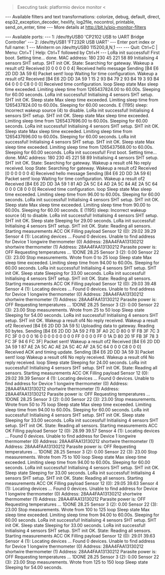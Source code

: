 > Executing task: platformio device monitor <

--- Available filters and text transformations: colorize, debug, default, direct, esp32_exception_decoder, hexlify, log2file, nocontrol, printable, send_on_enter, time
--- More details at http://bit.ly/pio-monitor-filters

--- Available ports:
---  1: /dev/ttyUSB0         'CP2102 USB to UART Bridge Controller'
---  2: /dev/ttyUSB1         'FT232R USB UART'
--- Enter port index or full name: 1
--- Miniterm on /dev/ttyUSB0  115200,8,N,1 ---
--- Quit: Ctrl+C | Menu: Ctrl+T | Help: Ctrl+T followed by Ctrl+H ---
LoRa init successful!
First boot. Setting time... done.
MAC address: 180 230 45 221 58 89 
Initialising 
4 sensors
SHT setup.
SHT init OK.
State: Searching for gateway.
Wakeup a result of2
Received [0 0 0 0 0 0 4]
Received hello message
Sending [B4 E6 2D DD 3A 59 6]
Packet sent!
loop
Waiting for time configuration.
Wakeup a result of2
Received [B4 E6 2D DD 3A 59 1 15 2 93 B4 79 2 93 B4 19 3 93 B4 64 0 0 0 C8 0 0 0]
Received time configuration.
loop
Sleep state
Max sleep time exceeded. Limiting sleep time from 1265437824.00 to 60.00s.
Sleeping for 60.00 seconds.
LoRa init successful!
Initialising 
4 sensors
SHT setup.
SHT init OK.
Sleep state
Max sleep time exceeded. Limiting sleep time from 1265437824.00 to 60.00s.
Sleeping for 60.00 seconds.
E (1195) sleep: Incorrect wakeup source (4) to disable.
LoRa init successful!
Initialising 
4 sensors
SHT setup.
SHT init OK.
Sleep state
Max sleep time exceeded. Limiting sleep time from 1265437696.00 to 60.00s.
Sleeping for 60.00 seconds.
LoRa init successful!
Initialising 
4 sensors
SHT setup.
SHT init OK.
Sleep state
Max sleep time exceeded. Limiting sleep time from 1265437696.00 to 60.00s.
Sleeping for 60.00 seconds.
LoRa init successful!
Initialising 
4 sensors
SHT setup.
SHT init OK.
Sleep state
Max sleep time exceeded. Limiting sleep time from 1265437568.00 to 60.00s.
Sleeping for 60.00 seconds.
LoRa init successful!
First boot. Setting time... done.
MAC address: 180 230 45 221 58 89 
Initialising 
4 sensors
SHT setup.
SHT init OK.
State: Searching for gateway.
Wakeup a result of4
No reply received.
loop
State: Searching for gateway.
Wakeup a result of2
Received [0 0 0 0 0 0 4]
Received hello message
Sending [B4 E6 2D DD 3A 59 6]
Packet sent!
loop
Waiting for time configuration.
Wakeup a result of2
Received [B4 E6 2D DD 3A 59 1 81 AD 2A 5C E4 AD 2A 5C 84 AE 2A 5C 64 0 0 0 C8 0 0 0]
Received time configuration.
loop
Sleep state
Max sleep time exceeded. Limiting sleep time from 96.00 to 60.00s.
Sleeping for 60.00 seconds.
LoRa init successful!
Initialising 
4 sensors
SHT setup.
SHT init OK.
Sleep state
Max sleep time exceeded. Limiting sleep time from 90.00 to 60.00s.
Sleeping for 60.00 seconds.
E (1195) sleep: Incorrect wakeup source (4) to disable.
LoRa init successful!
Initialising 
4 sensors
SHT setup.
SHT init OK.
Sleep state
Sleeping for 29.00 seconds.
LoRa init successful!
Initialising 
4 sensors
SHT setup.
SHT init OK.
State: Reading all sensors.
Starting measurements
ACC OK
Filling payload
Sensor 12 (0): 29.02 39.29 
Sensor 4 (1): Locating devices ...
Found 0 devices.
Unable to find address for Device 1
longwire thermometer  (0) Address: 28AA4FAA13130212
shortwire thermometer (1) Address: 28AA4FAA13130212
Parasite power is: OFF
Requesting temperatures ... 1DONE
28.25 
Sensor 3 (2): 0.00 
Sensor 22 (3): 23.00 
Stop measurements.
Wrote from 0 to 25
loop
Sleep state
Max sleep time exceeded. Limiting sleep time from 94.00 to 60.00s.
Sleeping for 60.00 seconds.
LoRa init successful!
Initialising 
4 sensors
SHT setup.
SHT init OK.
Sleep state
Sleeping for 33.00 seconds.
LoRa init successful!
Initialising 
4 sensors
SHT setup.
SHT init OK.
State: Reading all sensors.
Starting measurements
ACC OK
Filling payload
Sensor 12 (0): 29.03 39.48 
Sensor 4 (1): Locating devices ...
Found 0 devices.
Unable to find address for Device 1
longwire thermometer  (0) Address: 28AA4FAA13130212
shortwire thermometer (1) Address: 28AA4FAA13130212
Parasite power is: OFF
Requesting temperatures ... 1DONE
28.25 
Sensor 3 (2): 0.00 
Sensor 22 (3): 23.00 
Stop measurements.
Wrote from 25 to 50
loop
Sleep state
Sleeping for 54.00 seconds.
LoRa init successful!
Initialising 
4 sensors
SHT setup.
SHT init OK.
Wakeup a result of4
No reply received.
Wakeup a result of2
Received [B4 E6 2D DD 3A 59 5]
Uploading data to gateway.
Reading 50 bytes.
Sending [B4 E6 2D DD 3A 59 2 FB 3F A0 2C D 80 0 1F FB 3F 7C 3 FC 3F 0 0 0 0 16 0 0 0 0 0 0 0 0 0 FF 0 0 0 0 FF 0 1A D 80 20 1F FB 3F 78 3 FC 3F 94 6 FC 3F]
Packet sent!
Wakeup a result of2
Received [B4 E6 2D DD 3A 59 1 87 AE 2A 5C AC AE 2A 5C 4C AF 2A 5C 64 0 0 0 C8 0 0 0]
Received ACK and timing update.
Sending [B4 E6 2D DD 3A 59 3]
Packet sent!
loop
Wakeup a result of4
No reply received.
Wakeup a result of4
No reply received.
loop
Sleep state
Sleeping for 24.00 seconds.
LoRa init successful!
Initialising 
4 sensors
SHT setup.
SHT init OK.
State: Reading all sensors.
Starting measurements
ACC OK
Filling payload
Sensor 12 (0): 29.02 39.39 
Sensor 4 (1): Locating devices ...
Found 0 devices.
Unable to find address for Device 1
longwire thermometer  (0) Address: 28AA4FAA13130212
shortwire thermometer (1) Address: 28AA4FAA13130212
Parasite power is: OFF
Requesting temperatures ... 1DONE
28.25 
Sensor 3 (2): 0.00 
Sensor 22 (3): 23.00 
Stop measurements.
Wrote from 50 to 75
loop
Sleep state
Max sleep time exceeded. Limiting sleep time from 94.00 to 60.00s.
Sleeping for 60.00 seconds.
LoRa init successful!
Initialising 
4 sensors
SHT setup.
SHT init OK.
Sleep state
Sleeping for 33.00 seconds.
LoRa init successful!
Initialising 
4 sensors
SHT setup.
SHT init OK.
State: Reading all sensors.
Starting measurements
ACC OK
Filling payload
Sensor 12 (0): 28.99 39.57 
Sensor 4 (1): Locating devices ...
Found 0 devices.
Unable to find address for Device 1
longwire thermometer  (0) Address: 28AA4FAA13130212
shortwire thermometer (1) Address: 28AA4FAA13130212
Parasite power is: OFF
Requesting temperatures ... 1DONE
28.25 
Sensor 3 (2): 0.00 
Sensor 22 (3): 23.00 
Stop measurements.
Wrote from 75 to 100
loop
Sleep state
Max sleep time exceeded. Limiting sleep time from 94.00 to 60.00s.
Sleeping for 60.00 seconds.
LoRa init successful!
Initialising 
4 sensors
SHT setup.
SHT init OK.
Sleep state
Sleeping for 33.00 seconds.
LoRa init successful!
Initialising 
4 sensors
SHT setup.
SHT init OK.
State: Reading all sensors.
Starting measurements
ACC OK
Filling payload
Sensor 12 (0): 29.05 39.63 
Sensor 4 (1): Locating devices ...
Found 0 devices.
Unable to find address for Device 1
longwire thermometer  (0) Address: 28AA4FAA13130212
shortwire thermometer (1) Address: 28AA4FAA13130212
Parasite power is: OFF
Requesting temperatures ... 1DONE
28.25 
Sensor 3 (2): 0.00 
Sensor 22 (3): 23.00 
Stop measurements.
Wrote from 100 to 125
loop
Sleep state
Max sleep time exceeded. Limiting sleep time from 94.00 to 60.00s.
Sleeping for 60.00 seconds.
LoRa init successful!
Initialising 
4 sensors
SHT setup.
SHT init OK.
Sleep state
Sleeping for 33.00 seconds.
LoRa init successful!
Initialising 
4 sensors
SHT setup.
SHT init OK.
State: Reading all sensors.
Starting measurements
ACC OK
Filling payload
Sensor 12 (0): 29.01 39.63 
Sensor 4 (1): Locating devices ...
Found 0 devices.
Unable to find address for Device 1
longwire thermometer  (0) Address: 28AA4FAA13130212
shortwire thermometer (1) Address: 28AA4FAA13130212
Parasite power is: OFF
Requesting temperatures ... 1DONE
28.25 
Sensor 3 (2): 0.00 
Sensor 22 (3): 23.00 
Stop measurements.
Wrote from 125 to 150
loop
Sleep state
Sleeping for 54.00 seconds.